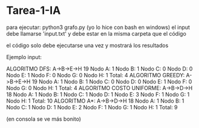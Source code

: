 # Tarea-1-IA

para ejecutar: python3 grafo.py (yo lo hice con bash en windows)
el input debe llamarse 'input.txt' y debe estar en la misma carpeta que el código

el código solo debe ejecutarse una vez y mostrará los resultados

Ejemplo input:

ALGORITMO DFS:
A->B->E->H
19
Nodo A: 1
Nodo B: 1
Nodo C: 0
Nodo D: 0
Nodo E: 1
Nodo F: 0
Nodo G: 0
Nodo H: 1
Total: 4
ALGORITMO GREEDY:
A->B->E->H
19
Nodo A: 1
Nodo B: 1
Nodo C: 0
Nodo D: 0
Nodo E: 1
Nodo F: 0
Nodo G: 0
Nodo H: 1
Total: 4
ALGORITMO COSTO UNIFORME:
A->B->D->H
18
Nodo A: 1
Nodo B: 1
Nodo C: 1
Nodo D: 1
Nodo E: 3
Nodo F: 1
Nodo G: 1
Nodo H: 1
Total: 10
ALGORITMO A*:
A->B->D->H
18
Nodo A: 1
Nodo B: 1
Nodo C: 1
Nodo D: 1
Nodo E: 2
Nodo F: 1
Nodo G: 1
Nodo H: 1
Total: 9

(en consola se ve más bonito)
